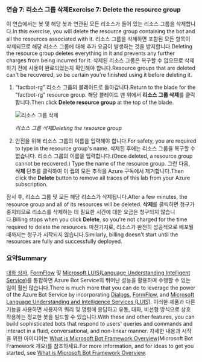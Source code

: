 ### <a name="exercise-7-delete-the-resource-group"></a><span data-ttu-id="a3373-101">연습 7: 리소스 그룹 삭제</span><span class="sxs-lookup"><span data-stu-id="a3373-101">Exercise 7: Delete the resource group</span></span>

<span data-ttu-id="a3373-102">이 연습에서는 봇 및 해당 봇과 연관된 모든 리소스가 들어 있는 리소스 그룹을 삭제합니다.</span><span class="sxs-lookup"><span data-stu-id="a3373-102">In this exercise, you will delete the resource group containing the bot and all the resources associated with it.</span></span> <span data-ttu-id="a3373-103">리소스 그룹을 삭제하면 포함된 모든 항목이 삭제되므로 해당 리소스 그룹에 대해 추가 요금이 발생하는 것을 방지합니다.</span><span class="sxs-lookup"><span data-stu-id="a3373-103">Deleting the resource group deletes everything in it and prevents any further charges from being incurred for it.</span></span> <span data-ttu-id="a3373-104">삭제된 리소스 그룹은 복구할 수 없으므로 삭제하기 전에 사용이 완료되었는지 확인해야 합니다.</span><span class="sxs-lookup"><span data-stu-id="a3373-104">Resource groups that are deleted can't be recovered, so be certain you're finished using it before deleting it.</span></span>

1. <span data-ttu-id="a3373-105">“factbot-rg” 리소스 그룹의 블레이드로 돌아갑니다.</span><span class="sxs-lookup"><span data-stu-id="a3373-105">Return to the blade for the "factbot-rg" resource group.</span></span> <span data-ttu-id="a3373-106">해당 블레이드 맨 위에서 **리소스 그룹 삭제**를 클릭합니다.</span><span class="sxs-lookup"><span data-stu-id="a3373-106">Then click **Delete resource group** at the top of the blade.</span></span>

    ![리소스 그룹 삭제](../images/delete-resource-group.png)

    <span data-ttu-id="a3373-108">_리소스 그룹 삭제_</span><span class="sxs-lookup"><span data-stu-id="a3373-108">_Deleting the resource group_</span></span>

1. <span data-ttu-id="a3373-109">안전을 위해 리소스 그룹의 이름을 입력해야 합니다.</span><span class="sxs-lookup"><span data-stu-id="a3373-109">For safety, you are required to type in the resource group's name.</span></span> <span data-ttu-id="a3373-110">삭제된 후에는 리소스 그룹을 복구할 수 없습니다. 리소스 그룹의 이름을 입력합니다.</span><span class="sxs-lookup"><span data-stu-id="a3373-110">(Once deleted, a resource group cannot be recovered.) Type the name of the resource group.</span></span> <span data-ttu-id="a3373-111">그런 다음, **삭제** 단추를 클릭하여 이 랩의 모든 추적을 Azure 구독에서 제거합니다.</span><span class="sxs-lookup"><span data-stu-id="a3373-111">Then click the **Delete** button to remove all traces of this lab from your Azure subscription.</span></span>

<span data-ttu-id="a3373-112">잠시 후, 리소스 그룹 및 모든 해당 리소스가 삭제됩니다.</span><span class="sxs-lookup"><span data-stu-id="a3373-112">After a few minutes, the resource group and all of its resources will be deleted.</span></span> <span data-ttu-id="a3373-113">**삭제**를 클릭하면 청구가 중지되므로 리소스를 삭제하는 데 필요한 시간에 대한 요금은 청구되지 않습니다.</span><span class="sxs-lookup"><span data-stu-id="a3373-113">Billing stops when you click **Delete**, so you're not charged for the time required to delete the resources.</span></span> <span data-ttu-id="a3373-114">마찬가지로, 리소스가 완전히 성공적으로 배포될 때까지는 청구가 시작되지 않습니다.</span><span class="sxs-lookup"><span data-stu-id="a3373-114">Similarly, billing doesn't start until the resources are fully and successfully deployed.</span></span>

### <a name="summary"></a><span data-ttu-id="a3373-115">요약</span><span class="sxs-lookup"><span data-stu-id="a3373-115">Summary</span></span>

<span data-ttu-id="a3373-116">[대화 상자](http://aihelpwebsite.com/Blog/EntryId/9/Introduction-To-Using-Dialogs-With-The-Microsoft-Bot-Framework), [FormFlow](https://blogs.msdn.microsoft.com/uk_faculty_connection/2016/07/14/building-a-microsoft-bot-using-microsoft-bot-framework-using-formflow/) 및 [Microsoft LUIS(Language Understanding Intelligent Service)](https://docs.botframework.com/en-us/node/builder/guides/understanding-natural-language/)를 통합하면 Azure Bot Service의 뛰어난 성능을 활용하여 수행할 수 있는 일이 훨씬 많습니다.</span><span class="sxs-lookup"><span data-stu-id="a3373-116">There is much more that you can do to leverage the power of the Azure Bot Service by incorporating [Dialogs](http://aihelpwebsite.com/Blog/EntryId/9/Introduction-To-Using-Dialogs-With-The-Microsoft-Bot-Framework), [FormFlow](https://blogs.msdn.microsoft.com/uk_faculty_connection/2016/07/14/building-a-microsoft-bot-using-microsoft-bot-framework-using-formflow/), and [Microsoft Language Understanding and Intelligence Services (LUIS)](https://docs.botframework.com/en-us/node/builder/guides/understanding-natural-language/).</span></span> <span data-ttu-id="a3373-117">이러한 제품과 다른 기능을 사용하면 사용자의 쿼리 및 명령에 응답하고 유동, 대화, 비선형 방식으로 상호 작용하는 정교한 봇을 빌드할 수 있습니다.</span><span class="sxs-lookup"><span data-stu-id="a3373-117">With these and other features, you can build sophisticated bots that respond to users' queries and commands and interact in a fluid, conversational, and non-linear manner.</span></span> <span data-ttu-id="a3373-118">자세한 내용과 시작을 위한 아이디어는 [What is Microsoft Bot Framework Overview](https://blogs.msdn.microsoft.com/uk_faculty_connection/2016/04/05/what-is-microsoft-bot-framework-overview/)(Microsoft Bot Framework 개요)를 참조하세요.</span><span class="sxs-lookup"><span data-stu-id="a3373-118">For more information, and for ideas to get you started, see [What is Microsoft Bot Framework Overview](https://blogs.msdn.microsoft.com/uk_faculty_connection/2016/04/05/what-is-microsoft-bot-framework-overview/).</span></span>